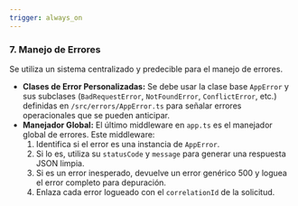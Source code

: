 ```yaml
---
trigger: always_on
---
```


### **7. Manejo de Errores**

Se utiliza un sistema centralizado y predecible para el manejo de errores.

- **Clases de Error Personalizadas:** Se debe usar la clase base `AppError` y sus subclases (`BadRequestError`, `NotFoundError`,
  `ConflictError`, etc.) definidas en `/src/errors/AppError.ts` para señalar errores operacionales que se pueden anticipar.
- **Manejador Global:** El último middleware en `app.ts` es el manejador global de errores. Este middleware:
  1.  Identifica si el error es una instancia de `AppError`.
  2.  Si lo es, utiliza su `statusCode` y `message` para generar una respuesta JSON limpia.
  3.  Si es un error inesperado, devuelve un error genérico 500 y loguea el error completo para depuración.
  4.  Enlaza cada error logueado con el `correlationId` de la solicitud.
